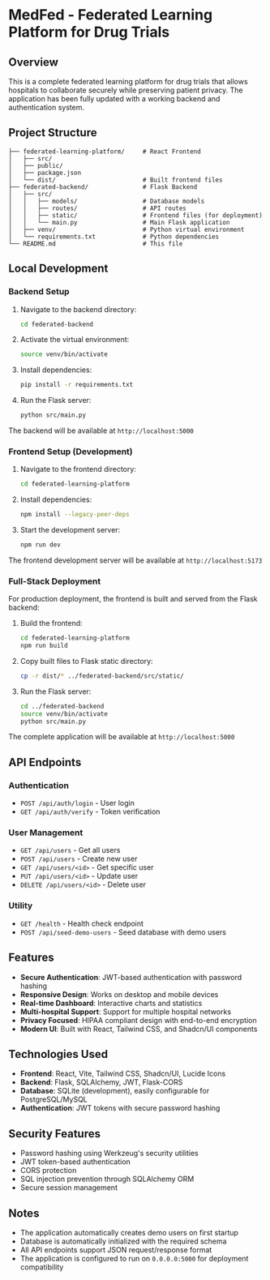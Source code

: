 # MedFed - Federated Learning Platform for Drug Trials

## Overview
This is a complete federated learning platform for drug trials that allows hospitals to collaborate securely while preserving patient privacy. The application has been fully updated with a working backend and authentication system.


## Project Structure
```
├── federated-learning-platform/     # React Frontend
│   ├── src/
│   ├── public/
│   ├── package.json
│   └── dist/                        # Built frontend files
├── federated-backend/               # Flask Backend
│   ├── src/
│   │   ├── models/                  # Database models
│   │   ├── routes/                  # API routes
│   │   ├── static/                  # Frontend files (for deployment)
│   │   └── main.py                  # Main Flask application
│   ├── venv/                        # Python virtual environment
│   └── requirements.txt             # Python dependencies
└── README.md                        # This file
```

## Local Development

### Backend Setup
1. Navigate to the backend directory:
   ```bash
   cd federated-backend
   ```

2. Activate the virtual environment:
   ```bash
   source venv/bin/activate
   ```

3. Install dependencies:
   ```bash
   pip install -r requirements.txt
   ```

4. Run the Flask server:
   ```bash
   python src/main.py
   ```

The backend will be available at `http://localhost:5000`

### Frontend Setup (Development)
1. Navigate to the frontend directory:
   ```bash
   cd federated-learning-platform
   ```

2. Install dependencies:
   ```bash
   npm install --legacy-peer-deps
   ```

3. Start the development server:
   ```bash
   npm run dev
   ```

The frontend development server will be available at `http://localhost:5173`

### Full-Stack Deployment
For production deployment, the frontend is built and served from the Flask backend:

1. Build the frontend:
   ```bash
   cd federated-learning-platform
   npm run build
   ```

2. Copy built files to Flask static directory:
   ```bash
   cp -r dist/* ../federated-backend/src/static/
   ```

3. Run the Flask server:
   ```bash
   cd ../federated-backend
   source venv/bin/activate
   python src/main.py
   ```

The complete application will be available at `http://localhost:5000`

## API Endpoints

### Authentication
- `POST /api/auth/login` - User login
- `GET /api/auth/verify` - Token verification

### User Management
- `GET /api/users` - Get all users
- `POST /api/users` - Create new user
- `GET /api/users/<id>` - Get specific user
- `PUT /api/users/<id>` - Update user
- `DELETE /api/users/<id>` - Delete user

### Utility
- `GET /health` - Health check endpoint
- `POST /api/seed-demo-users` - Seed database with demo users

## Features
- **Secure Authentication**: JWT-based authentication with password hashing
- **Responsive Design**: Works on desktop and mobile devices
- **Real-time Dashboard**: Interactive charts and statistics
- **Multi-hospital Support**: Support for multiple hospital networks
- **Privacy Focused**: HIPAA compliant design with end-to-end encryption
- **Modern UI**: Built with React, Tailwind CSS, and Shadcn/UI components

## Technologies Used
- **Frontend**: React, Vite, Tailwind CSS, Shadcn/UI, Lucide Icons
- **Backend**: Flask, SQLAlchemy, JWT, Flask-CORS
- **Database**: SQLite (development), easily configurable for PostgreSQL/MySQL
- **Authentication**: JWT tokens with secure password hashing

## Security Features
- Password hashing using Werkzeug's security utilities
- JWT token-based authentication
- CORS protection
- SQL injection prevention through SQLAlchemy ORM
- Secure session management

## Notes
- The application automatically creates demo users on first startup
- Database is automatically initialized with the required schema
- All API endpoints support JSON request/response format
- The application is configured to run on `0.0.0.0:5000` for deployment compatibility



